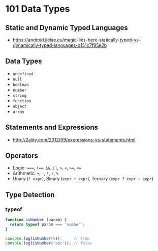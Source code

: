 101 Data Types
==============

Static and Dynamic Typed Languages
----------------------------------

  * <https://android.jlelse.eu/magic-lies-here-statically-typed-vs-dynamically-typed-languages-d151c7f95e2b>

Data Types
----------

  * `undefined`
  * `null`
  * `boolean`
  * `number`
  * `string`
  * `function`
  * `object`
  * `array`

Statements and Expressions
--------------------------

  * <http://2ality.com/2012/09/expressions-vs-statements.html>

Operators
---------

  * Logic: `===`, `!==`. `&&`. `||`, `>`, `<`, `>=`, `<=` 
  * Arithmetic: `+`, `-`, `*`, `/`, `%`
  * Unary (`! expr`), Binary (`expr + expr`), Ternary (`expr ? expr : expr`)

Type Detection
--------------

### typeof

```js
function isNumber (param) {
  return typeof param === 'number';
}

console.log(isNumber(5));     // true
console.log(isNumber('abc')); // false
```
